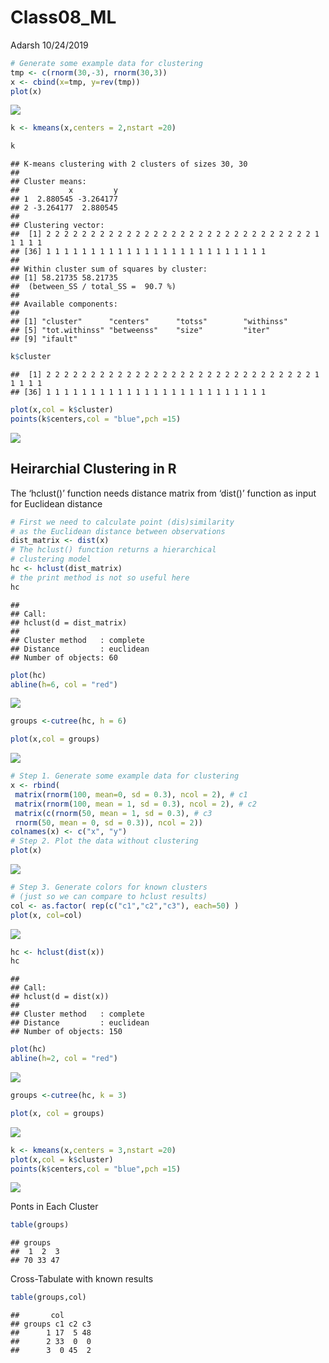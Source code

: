 Class08\_ML
================
Adarsh
10/24/2019

``` r
# Generate some example data for clustering
tmp <- c(rnorm(30,-3), rnorm(30,3))
x <- cbind(x=tmp, y=rev(tmp))
plot(x)
```

![](class08_files/figure-gfm/unnamed-chunk-1-1.png)<!-- -->

``` r
k <- kmeans(x,centers = 2,nstart =20)
```

``` r
k
```

    ## K-means clustering with 2 clusters of sizes 30, 30
    ## 
    ## Cluster means:
    ##           x         y
    ## 1  2.880545 -3.264177
    ## 2 -3.264177  2.880545
    ## 
    ## Clustering vector:
    ##  [1] 2 2 2 2 2 2 2 2 2 2 2 2 2 2 2 2 2 2 2 2 2 2 2 2 2 2 2 2 2 2 1 1 1 1 1
    ## [36] 1 1 1 1 1 1 1 1 1 1 1 1 1 1 1 1 1 1 1 1 1 1 1 1 1
    ## 
    ## Within cluster sum of squares by cluster:
    ## [1] 58.21735 58.21735
    ##  (between_SS / total_SS =  90.7 %)
    ## 
    ## Available components:
    ## 
    ## [1] "cluster"      "centers"      "totss"        "withinss"    
    ## [5] "tot.withinss" "betweenss"    "size"         "iter"        
    ## [9] "ifault"

``` r
k$cluster
```

    ##  [1] 2 2 2 2 2 2 2 2 2 2 2 2 2 2 2 2 2 2 2 2 2 2 2 2 2 2 2 2 2 2 1 1 1 1 1
    ## [36] 1 1 1 1 1 1 1 1 1 1 1 1 1 1 1 1 1 1 1 1 1 1 1 1 1

``` r
plot(x,col = k$cluster)
points(k$centers,col = "blue",pch =15)
```

![](class08_files/figure-gfm/unnamed-chunk-5-1.png)<!-- -->

## Heirarchial Clustering in R

The ‘hclust()’ function needs distance matrix from ‘dist()’ function as
input for Euclidean distance

``` r
# First we need to calculate point (dis)similarity
# as the Euclidean distance between observations
dist_matrix <- dist(x)
# The hclust() function returns a hierarchical
# clustering model
hc <- hclust(dist_matrix)
# the print method is not so useful here
hc
```

    ## 
    ## Call:
    ## hclust(d = dist_matrix)
    ## 
    ## Cluster method   : complete 
    ## Distance         : euclidean 
    ## Number of objects: 60

``` r
plot(hc)
abline(h=6, col = "red")
```

![](class08_files/figure-gfm/unnamed-chunk-7-1.png)<!-- -->

``` r
groups <-cutree(hc, h = 6)
```

``` r
plot(x,col = groups)
```

![](class08_files/figure-gfm/unnamed-chunk-8-1.png)<!-- -->

``` r
# Step 1. Generate some example data for clustering
x <- rbind(
 matrix(rnorm(100, mean=0, sd = 0.3), ncol = 2), # c1
 matrix(rnorm(100, mean = 1, sd = 0.3), ncol = 2), # c2
 matrix(c(rnorm(50, mean = 1, sd = 0.3), # c3
 rnorm(50, mean = 0, sd = 0.3)), ncol = 2))
colnames(x) <- c("x", "y")
# Step 2. Plot the data without clustering
plot(x)
```

![](class08_files/figure-gfm/unnamed-chunk-9-1.png)<!-- -->

``` r
# Step 3. Generate colors for known clusters
# (just so we can compare to hclust results)
col <- as.factor( rep(c("c1","c2","c3"), each=50) )
plot(x, col=col)
```

![](class08_files/figure-gfm/unnamed-chunk-9-2.png)<!-- -->

``` r
hc <- hclust(dist(x))
hc
```

    ## 
    ## Call:
    ## hclust(d = dist(x))
    ## 
    ## Cluster method   : complete 
    ## Distance         : euclidean 
    ## Number of objects: 150

``` r
plot(hc)
abline(h=2, col = "red")
```

![](class08_files/figure-gfm/unnamed-chunk-11-1.png)<!-- -->

``` r
groups <-cutree(hc, k = 3)
```

``` r
plot(x, col = groups)
```

![](class08_files/figure-gfm/unnamed-chunk-12-1.png)<!-- -->

``` r
k <- kmeans(x,centers = 3,nstart =20)
plot(x,col = k$cluster)
points(k$centers,col = "blue",pch =15)
```

![](class08_files/figure-gfm/unnamed-chunk-13-1.png)<!-- -->

Ponts in Each Cluster

``` r
table(groups)
```

    ## groups
    ##  1  2  3 
    ## 70 33 47

Cross-Tabulate with known results

``` r
table(groups,col)
```

    ##       col
    ## groups c1 c2 c3
    ##      1 17  5 48
    ##      2 33  0  0
    ##      3  0 45  2
